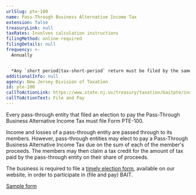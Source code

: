 ```yaml
---
urlSlug: pte-100
name: Pass-Through Business Alternative Income Tax
extension: false
treasuryLink: null
taxRates: Involves calculation instructions
filingMethod: online-required
filingDetails: null
frequency: >-
  Annually 


  *Any `short period|tax-short-period` return must be filed by the same due date as federal Form 1065 or Form 1120-S. If Form PTE-100 is not yet available at that time, the short period return must be filed when the form becomes available.
additionalInfo: null
agency: New Jersey Division of Taxation
id: pte-100
callToActionLink: https://www.state.nj.us/treasury/taxation/baitpte/index.shtml
callToActionText: File and Pay
---
```


Every pass-through entity that filed an election to pay the Pass-Through Business Alternative Income Tax must file Form PTE-100.

Income and losses of a pass-through entity are passed through to its members. However, pass-through entities may elect to pay a Pass-Through Business Alternative Income Tax due on the sum of each of the member's proceeds. The members may then claim a tax credit for the amount of tax paid by the pass-through entity on their share of proceeds.

The business is required to file a [timely election form](https://www.state.nj.us/treasury/taxation/ptepmtsystem.shtml), available on our website, in order to participate in (file and pay) BAIT.

[Sample form](https://www.nj.gov/treasury/taxation/pdf/current/pte-bait/pte-100.pdf)
